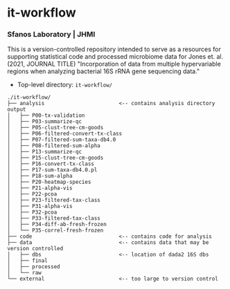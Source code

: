 # it-workflow
### Sfanos Laboratory | JHMI
This is a version-controlled repository intended to serve as a resources for supporting statistical code and processed microbiome data for Jones et. al. (2021, JOURNAL TITLE) "Incorporation of data from multiple hypervariable regions when analyzing bacterial 16S rRNA gene sequencing data."

* Top-level directory: `it-workflow/`
```
./it-workflow/
├── analysis                        <-- contains analysis directory output  
│   ├── P00-tx-validation                         
│   ├── P03-summarize-qc                      
│   ├── P05-clust-tree-cm-goods
│   ├── P06-filtered-convert-tx-class                        
│   ├── P07-filtered-sum-taxa-db4.0                     
│   ├── P08-filtered-sum-alpha
│   ├── P13-summarize-qc                      
│   ├── P15-clust-tree-cm-goods
│   ├── P16-convert-tx-class                        
│   ├── P17-sum-taxa-db4.0.pl                    
│   ├── P18-sum-alpha
│   ├── P20-heatmap-species                         
│   ├── P21-alpha-vis                       
│   ├── P22-pcoa
│   ├── P23-filtered-tax-class                      
│   ├── P31-alpha-vis                       
│   ├── P32-pcoa
│   ├── P33-filtered-tax-class 
│   ├── P34-diff-ab-fresh-frozen 
│   └── P35-correl-fresh-frozen
├── code                            <-- contains code for analysis
├── data                            <-- contains data that may be version controlled
│   ├── dbs                         <-- location of dada2 16S dbs
│   ├── final                       
│   ├── processed
│   └── raw
└── external                        <-- too large to version control

```
